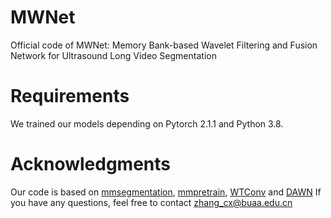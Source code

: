 # MWNet
Official code of MWNet: Memory Bank-based Wavelet Filtering and Fusion Network for Ultrasound Long Video Segmentation
# Requirements
We trained our models depending on Pytorch 2.1.1 and Python 3.8.
# Acknowledgments
Our code is based on [mmsegmentation](https://github.com/open-mmlab/mmsegmentation), [mmpretrain](https://github.com/open-mmlab/mmpretrain), [WTConv](https://github.com/BGU-CS-VIL/WTConv.git) and [DAWN](https://github.com/mxbastidasr/DAWN_WACV2020)
If you have any questions, feel free to contact [zhang_cx@buaa.edu.cn](mailto:zhang_cx@buaa.edu.cn)
